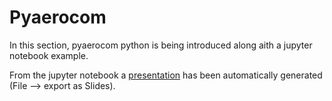# Pyaerocom

In this section, pyaerocom python is being introduced along aith a jupyter notebook example.

From the jupyter notebook a [presentation](https://nordicesmhub.github.io/NEGI-Abisko-2019/training/pyaerocom/jgliss_intro_model_evaluation_pyaerocom.slides.html#/) has been automatically generated (File --> export as Slides).

